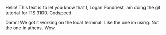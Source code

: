 Hello! This text is to let you know that I, Logan Fondriest, am doing the
git tutorial for ITS 3100. Godspeed.

Damn! We got it working on the local terminal. Like the one im using. Not the one in athens. Wow.
